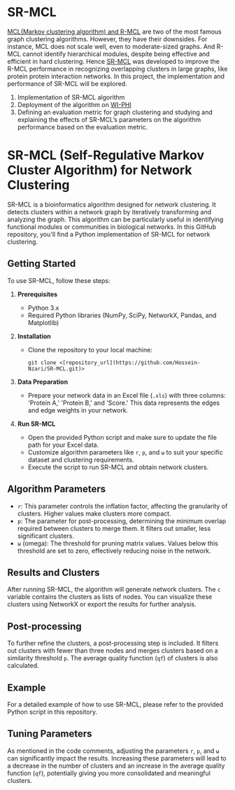 # SR-MCL
[MCL(Markov clustering algorithm) and R-MCL](https://sci-hub.se/https:/doi.org/10.1145/1854776.1854812) are two of the most famous graph clustering algorithms. 
However, they have their downsides. For instance, MCL does not scale well, even to moderate-sized graphs. 
And R-MCL cannot identify hierarchical modules,  despite being effective and efficient in hard clustering. 
Hence [SR-MCL](https://academic.oup.com/bioinformatics/article/28/18/i473/243788?login=true) was developed to improve the R-MCL performance in recognizing overlapping clusters in 
large graphs, like protein protein interaction networks. In this project, the implementation and performance of 
SR-MCL will be explored. 
 
1. Implementation of SR-MCL algorithm 
2. Deployment of the algorithm on [WI-PHI](https://www.yeastgenome.org/reference/S000120766) 
3. Defining an evaluation metric for graph clustering and studying and explaining the effects of SR-MCL’s 
parameters on the algorithm performance based on the evaluation metric.

# SR-MCL (Self-Regulative Markov Cluster Algorithm) for Network Clustering

SR-MCL is a bioinformatics algorithm designed for network clustering. It detects clusters within a network graph by iteratively transforming and analyzing the graph. This algorithm can be particularly useful in identifying functional modules or communities in biological networks. In this GitHub repository, you'll find a Python implementation of SR-MCL for network clustering.

## Getting Started

To use SR-MCL, follow these steps:

1. **Prerequisites**
   - Python 3.x
   - Required Python libraries (NumPy, SciPy, NetworkX, Pandas, and Matplotlib)

2. **Installation**
   - Clone the repository to your local machine:
     ```
     git clone <[repository_url](https://github.com/Hossein-Nzari/SR-MCL.git)>
     ```
   
3. **Data Preparation**
   - Prepare your network data in an Excel file (`.xls`) with three columns: 'Protein A,' 'Protein B,' and 'Score.' This data represents the edges and edge weights in your network.

4. **Run SR-MCL**
   - Open the provided Python script and make sure to update the file path for your Excel data.
   - Customize algorithm parameters like `r`, `p`, and `ω` to suit your specific dataset and clustering requirements.
   - Execute the script to run SR-MCL and obtain network clusters.

## Algorithm Parameters

- `r`: This parameter controls the inflation factor, affecting the granularity of clusters. Higher values make clusters more compact.
- `p`: The parameter for post-processing, determining the minimum overlap required between clusters to merge them. It filters out smaller, less significant clusters.
- `ω` (omega): The threshold for pruning matrix values. Values below this threshold are set to zero, effectively reducing noise in the network.

## Results and Clusters

After running SR-MCL, the algorithm will generate network clusters. The `c` variable contains the clusters as lists of nodes. You can visualize these clusters using NetworkX or export the results for further analysis.

## Post-processing

To further refine the clusters, a post-processing step is included. It filters out clusters with fewer than three nodes and merges clusters based on a similarity threshold `p`. The average quality function (`qf`) of clusters is also calculated.

## Example

For a detailed example of how to use SR-MCL, please refer to the provided Python script in this repository.

## Tuning Parameters

As mentioned in the code comments, adjusting the parameters `r`, `p`, and `ω` can significantly impact the results. Increasing these parameters will lead to a decrease in the number of clusters and an increase in the average quality function (`qf`), potentially giving you more consolidated and meaningful clusters.
